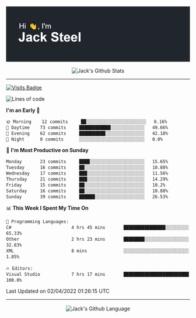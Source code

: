 <p align="center">
  <img align="center" src="https://github.com/JackSteel97/JackSteel97/blob/main/header.png?raw=true" alt="Hi, I'm Jack Steel" /> 
 </p>
<p align="center">
 <img align="center" src="https://github-readme-stats.vercel.app/api?username=jacksteel97&show_icons=true&count_private=true&theme=dracula" alt="Jack's Github Stats" /> 
</p>

<hr/>

[![Visits Badge](https://badges.pufler.dev/visits/JackSteel97/JackSteel97?color=blue&label=Profile%20Visits)](https://github.com/JackSteel97)
<!--START_SECTION:waka-->
![Lines of code](https://img.shields.io/badge/From%20Hello%20World%20I%27ve%20Written-907%20Thousand%20lines%20of%20code-blue)

**I'm an Early 🐤** 

```text
🌞 Morning    12 commits     ██░░░░░░░░░░░░░░░░░░░░░░░   8.16% 
🌆 Daytime    73 commits     ████████████░░░░░░░░░░░░░   49.66% 
🌃 Evening    62 commits     ██████████░░░░░░░░░░░░░░░   42.18% 
🌙 Night      0 commits      ░░░░░░░░░░░░░░░░░░░░░░░░░   0.0%

```
📅 **I'm Most Productive on Sunday** 

```text
Monday       23 commits     ████░░░░░░░░░░░░░░░░░░░░░   15.65% 
Tuesday      16 commits     ██░░░░░░░░░░░░░░░░░░░░░░░   10.88% 
Wednesday    17 commits     ███░░░░░░░░░░░░░░░░░░░░░░   11.56% 
Thursday     21 commits     ███░░░░░░░░░░░░░░░░░░░░░░   14.29% 
Friday       15 commits     ██░░░░░░░░░░░░░░░░░░░░░░░   10.2% 
Saturday     16 commits     ██░░░░░░░░░░░░░░░░░░░░░░░   10.88% 
Sunday       39 commits     ██████░░░░░░░░░░░░░░░░░░░   26.53%

```


📊 **This Week I Spent My Time On** 

```text
💬 Programming Languages: 
C#                       4 hrs 45 mins       ████████████████░░░░░░░░░   65.33% 
Other                    2 hrs 23 mins       ████████░░░░░░░░░░░░░░░░░   32.83% 
XML                      8 mins              ░░░░░░░░░░░░░░░░░░░░░░░░░   1.85%

🔥 Editors: 
Visual Studio            7 hrs 17 mins       █████████████████████████   100.0%

```


 Last Updated on 02/04/2022 01:26:15 UTC
<!--END_SECTION:waka-->

<hr/>

<p align="center">
    <img align="center" src="https://github-readme-stats.vercel.app/api/top-langs/?username=jacksteel97&langs_count=10&layout=compact&theme=dracula" alt="Jack's Github Language" /> 
</p>
